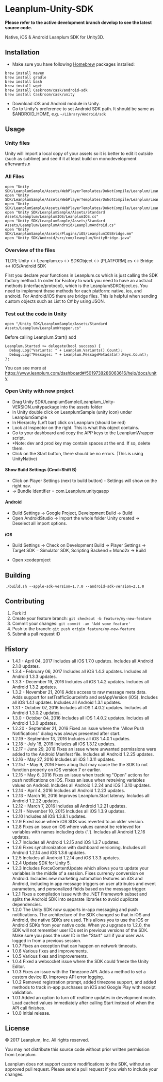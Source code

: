 # Leanplum-Unity-SDK
**Please refer to the active development branch develop to see the latest source code.**

Native, iOS & Android Leanplum SDK for Unity3D.
## Installation
- Make sure you have following [Homebrew](https://brew.sh) packages installed:
```
brew install maven
brew install gradle
brew install bash
brew install wget
brew install Caskroom/cask/android-sdk
brew install Caskroom/cask/unity
```
- Download iOS and Android module in Unity.
- Go to Unity's preference to set Android SDK path. It should be same as $ANDROID_HOME, e.g. `~/Library/Android/sdk`
## Usage
### Unity files
Unity will import a local copy of your assets so it is better to edit it outside (such as sublime) and see if it at least build on monodevelopment afterwards.n
### All Files
```
open "Unity SDK/LeanplumSample/Assets/WebPlayerTemplates/DoNotCompile/Leanplum/Leanplum.cs"
open "Unity SDK/LeanplumSample/Assets/WebPlayerTemplates/DoNotCompile/Leanplum/LeanplumSDKObject.cs"
open "Unity SDK/LeanplumSample/Assets/WebPlayerTemplates/DoNotCompile/Leanplum/LeanplumNative/LeanplumNative.cs"
open "Unity SDK/LeanplumSample/Assets/Standard Assets/Leanplum/LeanplumIOS/LeanplumIOS.cs"
open "Unity SDK/LeanplumSample/Assets/Standard Assets/Leanplum/LeanplumAndroid/LeanplumAndroid.cs"
open "Unity SDK/LeanplumSample/Assets/Plugins/iOS/LeanplumIOSBridge.mm"
open "Unity SDK/Android/src/com/leanplum/UnityBridge.java"
```
### Overview of the files
TLDR; Unity <-> Leanplum.cs <-> SDKObject <-> [PLATFORM].cs <-> Bridge <-> iOS/Android SDK

First you declare your functions in Leanplum.cs which is just calling the SDK factory method. In order for Factory to work you need to have an abstract methods (interface/protocol), which is the LeanplumSDKObject.cs. You need to implement these methods for each platform: native, ios, and android. For Android/iOS there are bridge files. This is helpful when sending custom objects such as List<object> to C# by using JSON.
### Test out the code in Unity
`open "/Unity SDK/LeanplumSample/Assets/Standard Assets/Leanplum/LeanplumWrapper.cs"`

Before calling Leanplum.Start() add 
```
Leanplum.Started += delegate(bool success) {
  Debug.Log("Variants: " + Leanplum.Variants().Count);
  Debug.Log("Messages: " + Leanplum.MessageMetadata().Keys.Count);
};
```

You can see more at https://www.leanplum.com/dashboard#/5019738286063616/help/docs/unity

### Open Unity with new project
- Drag Unity SDK/LeanplumSample/Leanplum_Unity-VERSION.unitypackage into the assets folder
- In Unity double click on LeanplumSample (unity icon) under LeanplumSample
- In Hierarchy (Left bar) click on Leanplum (should be red)
- Look at Inspector on the right. This is what this object contains. 
- Go to your dashboard and copy the APP keys to the LeanplumWrapper script.
- *Note: dev and prod key may contain spaces at the end. If so, delete them.
- Click on the Start button, there should be no errors. (This is using UnityNative)
#### Show Build Settings (Cmd+Shift B)
- Click on Player Settings (next to build button) - Settings will show on the right nav.
- -> Bundle Identifier = com.Leanplum.unityqaapp
#### Android
- Build Settings -> Google Project, Development Build -> Build
- Open AndroidStudio -> Import the whole folder Unity created -> Deselect all import options.
#### iOS
- Build Settings -> Check on Development Build
  -> Player Settings -> Target SDK = Simulator SDK, Scripting Backend = Mono2x 
  -> Build

- Open xcodeproject

## Building
`./build.sh --apple-sdk-version=1.7.0 --android-sdk-version=2.1.0`
## Contributing
1. Fork it!
2. Create your feature branch: `git checkout -b feature/my-new-feature`
3. Commit your changes: `git commit -am 'Add some feature'`
4. Push to the branch: `git push origin feature/my-new-feature`
5. Submit a pull request :D
## History
- 1.4.1 - April 04, 2017 Includes all iOS 1.7.0 updates. Includes all Android 2.1.0 updates.
- 1.3.4 - February 06, 2017 Includes all iOS 1.4.3 updates. Includes all Android 1.3.3 updates.
- 1.3.3 - December 19, 2016 Includes all iOS 1.4.2 updates. Includes all Android 1.3.2 updates.
- 1.3.2 - November 21, 2016 Adds access to raw message meta data. Adds support for setTrafficSourceInfo and setAppVersion (iOS). Includes all iOS 1.4.1 updates. Includes all Android 1.3.1 updates.
- 1.3.1 - October 07, 2016 Includes all iOS 1.4.0.2 updates. Includes all Android 1.3.0.2 updates.
- 1.3.0 - October 04, 2016 Includes all iOS 1.4.0.2 updates. Includes all Android 1.3.0 updates.
- 1.2.20 - September 21, 2016 Fixed an issue where the "Allow Push Notifications” dialog was always presented after start.
- 1.2.19 - September 13, 2016 Includes all iOS 1.4.0.1 updates.
- 1.2.18 - July 18, 2016 Includes all iOS 1.3.12 updates.
- 1.2.17 - June 29, 2016 Fixes an issue where unwanted permissions were added to the Android Manifest file. Includes all Android 1.2.25 updates.
- 1.2.16 - May 27, 2016 Includes all iOS 1.3.11 updates.
- 1.2.15.1 - May 9, 2016 Fixes a bug that may cause the the SDK to not function properly on iOS version 7 or earlier.
- 1.2.15 - May 6, 2016 Fixes an issue when tracking "Open" actions for push notifications on iOS. Fixes an issue when retreiving variables values on Android. Includes all Android 1.2.24 and iOS 1.3.10 updates.
- 1.2.14 - April 4, 2016 Includes all Android 1.2.23 updates.
- 1.2.13 - March 16, 2016 Improves Leanplum.Start latency. Includes all Android 1.2.22 updates.
- 1.2.12 - March 7, 2016 Includes all Android 1.2.21 updates.
- 1.2.11 - November 10, 2015 Includes all iOS 1.3.9 updates.
- 1.2.10 Includes all iOS 1.3.8.1 updates.
- 1.2.9 Fixed issue where iOS SDK was reverted to an older version.
- 1.2.8 Fixes an issue on iOS where values cannot be retrieved for variables with names including dots ('.'). Includes all Android 1.2.16 updates.
- 1.2.7 Includes all Android 1.2.15 and iOS 1.3.7 updates.
- 1.2.6 Fixes synchronization with dashboard versioning. Includes all Android 1.2.14 and iOS 1.3.6 updates.
- 1.2.5 Includes all Android 1.2.14 and iOS 1.3.3 updates.
- 1.2.4 Update SDK for Unity 5.
- 1.2.3 Includes ForceContentUpdate which allows you to update your variables in the middle of a session. Fixes currency conversion on Android. Includes new marketing automation features on iOS and Android, including in app message triggers on user attributes and event parameters, and personalized fields based on the message trigger.
- 1.2.1 Fixes a compilation issue with the .NET Framework subset and splits the Android SDK into separate libraries to avoid duplicate dependencies.
- 1.2.0 The Unity SDK now supports in-app messaging and push notifications. The architecture of the SDK changed so that in iOS and Android, the native SDKs are used. This allows you to use the iOS or Android SDKs from your native code. When you upgrade to 1.2.0, the SDK will not remember user IDs set in previous versions of the SDK. Make sure you pass the user ID in the "Start" call if your user was logged in from a previous session.
- 1.0.7 Fixes an exception that can happen on network timeouts.
- 1.0.6 Various fixes and improvements.
- 1.0.5 Various fixes and improvements.
- 1.0.4 Fixed a websocket issue where the SDK could freeze the Unity Editor.
- 1.0.3 Fixes an issue with the Timezone API. Adds a method to set a custom device ID. Improves API error logging.
- 1.0.2 Removed registration prompt, added timezone support, and added methods to track in-app purchases on iOS and Google Play with receipt validation.
- 1.0.1 Added an option to turn off realtime updates in development mode. Load cached values immediately after calling Start instead of when the API call finishes.
- 1.0.0 Initial release.
## License
© 2017 Leanplum, Inc. All rights reserved.

You may not distribute this source code without prior written permission from Leanplum.

Leanplum does not support custom modifications to the SDK, without an approved pull request. Please send a pull request if you wish to include your changes.

